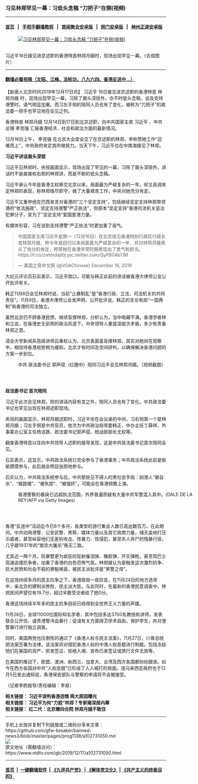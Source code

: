 ### 习见林郑罕见一幕：习低头念稿 “刀把子”在侧(视频)
------------------------

#### [首页](https://github.com/gfw-breaker/banned-news3/blob/master/README.md) &nbsp;&nbsp;|&nbsp;&nbsp; [手把手翻墙教程](https://github.com/gfw-breaker/guides/wiki) &nbsp;&nbsp;|&nbsp;&nbsp; [禁闻聚合安卓版](https://github.com/gfw-breaker/bn-android) &nbsp;&nbsp;|&nbsp;&nbsp; [网门安卓版](https://github.com/oGate2/oGate) &nbsp;&nbsp;|&nbsp;&nbsp; [神州正道安卓版](https://github.com/SzzdOgate/update) 



<div><div class="featured_image">
 <a href="https://i.ntdtv.com/assets/uploads/2019/12/0614c3548deed598843257b49d7c7903.jpg" target="_blank">
  <figure>
   <img alt="习见林郑罕见一幕：习低头念稿 “刀把子”在侧(视频)" src="https://i.ntdtv.com/assets/uploads/2019/12/0614c3548deed598843257b49d7c7903-800x450.jpg"/>
  </figure><br/>
 </a>
 <span class="caption">
  习近平16日接见进京述职的香港特首林郑月娥时，现场出现罕见一幕。（合成图片）
 </span>
</div>
</div><hr/>

#### [翻墙必看视频（文昭、江峰、法轮功、八九六四、香港反送中...）](https://github.com/gfw-breaker/banned-news3/blob/master/pages/link3.md)

<div><div class="post_content" itemprop="articleBody">
 <p>
  【新唐人北京时间2019年12月17日讯】
  <ok href="https://www.ntdtv.com/gb/习近平.htm">
   习近平
  </ok>
  16日接见进京述职的香港特首
  <ok href="https://www.ntdtv.com/gb/林郑月娥.htm">
   林郑月娥
  </ok>
  时，现场出现罕见一幕，习除了眉头深锁外，亦不时低头念稿，谈及支持港警时，语气明显加重。而习左手侧的陪同人员也有了变化，被称为“刀把子”的政法委一把手也罕见地在会见之列。
 </p>
 <p>
  香港特首
  <ok href="https://www.ntdtv.com/gb/林郑月娥.htm">
   林郑月娥
  </ok>
  12月14日到17日到北京述职，向中共国家主席
  <ok href="https://www.ntdtv.com/gb/习近平.htm">
   习近平
  </ok>
  、中共总理
  <ok href="https://www.ntdtv.com/gb/李克强.htm">
   李克强
  </ok>
  汇报香港经济、社会和政治方面的最新情况。
 </p>
 <p>
  12月16日上午，
  <ok href="https://www.ntdtv.com/gb/李克强.htm">
   李克强
  </ok>
  在北京大会堂会见了在京述职的林郑，李称赞她工作“迎难而上”，中央政府肯定其所做努力。当天下午，习近平也在中南海接见了林郑。
 </p>
 <p>
  <strong>
   习近平讲话眉头深锁
  </strong>
 </p>
 <p>
  习近平见林郑时，央视画面显示，现场出现了罕见的一幕，习除了眉头深锁外，讲话时不是直接和右侧的林郑讲，而是不断的低头念稿。
 </p>
 <p>
  习近平承认今年是香港主权移交北京以来，局面最为严峻复杂的一年，却又高调肯定林郑的表现，称林郑恪尽职守，做了大量艰苦工作，中央对她充分肯定。
 </p>
 <p>
  习近平又重申他在巴西发言对香港的“三个坚定支持”，包括继续坚定支持林郑带领港府“依法施政”、坚定支持港警“严正执法”，但原本“坚定支持”香港司法机关惩治犯罪分子，变为了“坚定支持”爱国爱港力量。
 </p>
 <p>
  有媒体形容，习在谈到支持港警“严正执法”时更加重了语气。
 </p>
 <blockquote class="twitter-tweet">
  <p dir="ltr" lang="zh">
   中国国家主席习近平星期一（12月16日）在北京接见香港特别行政区行政长官林郑月娥，称今年是回归以来局面最为严峻复杂的一年，并对林郑月娥表示了充分的肯定，称赞她在香港非常时期表现出了勇气和担当。
   <ok href="https://t.co/zwtmdajt0j">
    https://t.co/zwtmdajt0j
   </ok>
   <ok href="https://t.co/QyPB04bTIM">
    pic.twitter.com/QyPB04bTIM
   </ok>
  </p>
  <p>
   — 美国之音中文网 (@VOAChinese)
   <ok href="https://twitter.com/VOAChinese/status/1206597703720980481?ref_src=twsrc%5Etfw">
    December 16, 2019
   </ok>
  </p>
 </blockquote>
 <p>
  <script async="" charset="utf-8" src="https://platform.twitter.com/widgets.js">
  </script>
 </p>
 <p>
  大纪元评论员石实表示，习近平改口，可能与韩正此前的讲话被香港大律师公会公开批评有关。
 </p>
 <p>
  韩正11月6日会见林郑时说，当前“止暴制乱”是“香港行政、立法、司法机关的共同责任”。11月9日，香港大律师公会发声明，公开批评说，韩正的言论有损“一国两制”和香港的司法独立。
 </p>
 <p>
  虽然北京仍不顾香港民愤，继续盲撑林郑，分析认为，当中暗藏不满。香港学者林和立说，在香港史无前例的政治风波下，中央领导人重提深层次矛盾，多少有责备林郑之意。
 </p>
 <p>
  浸会大学新闻系高级讲师吕秉权认为，北京表面虽盲撑林郑，其实对她尚在观察中，相信待香港局势稍为缓和，北京才有时间及空间研判，以确保解决香港问题的方案一步到位。
 </p>
 <figure class="wp-caption alignnone" id="attachment_102731062" style="width: 600px">
  <ok href="https://i.ntdtv.com/assets/uploads/2019/12/xjp-linzheng-1.jpg">
   <img alt="" class="size-medium wp-image-102731062" src="https://i.ntdtv.com/assets/uploads/2019/12/xjp-linzheng-1-600x338.jpg"/>
  </ok>
  <br/><figcaption class="wp-caption-text">
   中共
   <ok href="https://www.ntdtv.com/gb/政法委书记.htm">
    政法委书记
   </ok>
   郭声琨（红圈中）陪同习近平会见林郑月娥。（视频截图）
  </figcaption><br/>
 </figure><br/>
 <p>
  <strong>
   <ok href="https://www.ntdtv.com/gb/政法委书记.htm">
    政法委书记
   </ok>
   首次陪同
  </strong>
 </p>
 <p>
  习近平此次会见林郑，除的讲话内容有变之外，陪同人员也有了变化。中共政法委书记也罕见出现在林郑述职现场。
 </p>
 <p>
  央视的画面显示，林郑月娥述职时，习近平坐在会议桌的中间，习右侧第一个是林郑月娥；习左手侧是中共官员，依次为中共政治局常委韩正、中办主任丁薛祥、外事委办公室主任杨洁篪、政法委书记郭声琨、统战部部长尤权等。
 </p>
 <p>
  翻查香港特首以往向中共领导人述职的报导发现，这是中共政法委书记首次陪同会见。
 </p>
 <p>
  石实表示，这显示，中共政法系统已完全参与了香港事务；中共政法系统此前是偷偷摸摸参与，此后就会明目张胆地参与。
 </p>
 <p>
  石实认为，中共政法系统参与后，中共那些见不得人的黑社会手段：如港人“被自杀”、“被跳楼”、“被失踪”、“被强奸”，可能会在香港频繁上演。
 </p>
 <figure class="wp-caption alignnone" id="attachment_102705654" style="width: 600px">
  <ok href="https://i.ntdtv.com/assets/uploads/2019/11/GettyImages-1181501545-1.jpg">
   <img alt="" class="size-medium wp-image-102705654" src="https://i.ntdtv.com/assets/uploads/2019/11/GettyImages-1181501545-1-600x338.jpg"/>
  </ok>
  <br/><figcaption class="wp-caption-text">
   香港警察的暴戾已远超执法范围，外界普遍质疑有大量中共军警混入其中。(DALE DE LA REY/AFP via Getty Images)
  </figcaption><br/>
 </figure><br/>
 <p>
  香港“反送中”活动迄今已6个多月，各类型的游行集会人数已高达数百万。在此期间，中共动用港警、公安武警、黑帮、媒体力量以及其它政商力量，铺天盖地打压示威者，甚至纵容他们无差别攻击、性暴力、性侵犯，甚至杀人弃尸的残暴行径，几乎跟1937年的“南京大屠杀”殊无二致。
 </p>
 <p>
  尤其近一两个月，防暴警更为疯狂的狂射催泪弹、橡胶弹，开实弹枪，甚至驾巴士高速追撞抗争者，加重了香港的白色恐怖气氛。林郑被认为是触发这次激烈抗争、巨大民愤和社会不稳的罪魁祸首，被民主派批评是“黑警之母”。
 </p>
 <p>
  在这场持续多月的民主抗争之下，香港政局一夜巨变，在11月24日的地方选举中，亲北京的建制派惨败，民主派大胜。与此同时，在最新的香港民意调查中，林郑民间声望仅有19.7分，超过半数受访者给了她0分。
 </p>
 <p>
  香港这场持续半年多的民主抗争目前已经得到全世界正义力量的声援。
 </p>
 <p>
  11月26日，全球11000位国际知名学者，其中包括多达3700名教授和讲师，发表联合公开信，谴责港警冷血暴行；促请有关方面捍卫学术自由，保护学生，并对港警暴行进行独立调查。
 </p>
 <p>
  同时，美国两党也压倒性的通过了《香港人权与民主法案》，11月27日，川普总统把法案签署为法律。该法案将对侵犯香港人权的中港人权恶棍进行制裁，包括冻结他们在美国的资产、拒发签证、拒绝入境、宣布已发签证或旅行文件无效等。
 </p>
 <p>
  在美国的推动下，欧盟、澳洲、新西兰、加拿大、台湾及西方各国都纷纷跟进。如今在西方各国对中共“人权恶棍”已形成了人人喊打的局面。连马来西亚政府也于12月5日发出通知说，香港保安部队与警察的申请将不会被接受。
 </p>
 <p>
  （记者李韵报导/责任编辑：李泉）
 </p>
 <p>
  <strong>
   相关链接：
   <ok href="https://www.ntdtv.com/gb/2019/11/28/a102717816.html" rel="noopener" target="_blank">
    习近平误判香港选情 两大原因曝光
   </ok>
  </strong>
  <br/>
  <strong>
   相关链接：
   <ok href="https://www.ntdtv.com/gb/2019/11/08/a102702430.html" rel="noopener" target="_blank">
    习近平为何“力挺”林郑？专家揭深层内幕
   </ok>
  </strong>
  <br/>
  <strong>
   相关链接：
   <ok href="https://www.ntdtv.com/gb/2019/12/13/a102728550.html" rel="noopener" target="_blank">
    红二代：北京赠四合院 林郑月娥不敢住
   </ok>
  </strong>
 </p>
 <p>
 </p>
 <div class="single_ad">
 </div>
</div>
</div>
<hr/>
手机上长按并复制下列链接或二维码分享本文章：<br/>
https://github.com/gfw-breaker/banned-news3/blob/master/pages/prog1138/a102731050.md <br/>
<a href='https://github.com/gfw-breaker/banned-news3/blob/master/pages/prog1138/a102731050.md'><img src='https://github.com/gfw-breaker/banned-news3/blob/master/pages/prog1138/a102731050.md.png'/></a> <br/>
原文地址（需翻墙访问）：https://www.ntdtv.com/gb/2019/12/17/a102731050.html


------------------------
#### [首页](https://github.com/gfw-breaker/banned-news3/blob/master/README.md) &nbsp;|&nbsp; [一键翻墙软件](https://github.com/gfw-breaker/nogfw/blob/master/README.md) &nbsp;| [《九评共产党》](https://github.com/gfw-breaker/9ping.md/blob/master/README.md#九评之一评共产党是什么) | [《解体党文化》](https://github.com/gfw-breaker/jtdwh.md/blob/master/README.md) | [《共产主义的终极目的》](https://github.com/gfw-breaker/gczydzjmd.md/blob/master/README.md)


<img src='http://gfw-breaker.win/banned-news3/pages/prog1138/a102731050.md' width='0px' height='0px'/>